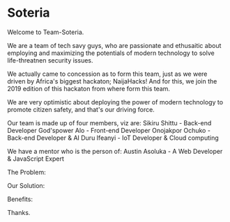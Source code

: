 # Soteria

Welcome to Team-Soteria. 

We are a team of tech savy guys, who are passionate and ethusaitic about employing and maximizing the potentials of modern technology to solve life-threatnen security issues.

We actually came to concession as to form this team, just as we were driven by Africa's biggest hackaton; NaijaHacks! And for this, we join the 2019 edition of this hackaton from where form this team.

We are very optimistic about deploying the power of modern technology to promote citizen safety, and that's our driving force.

Our team is made up of four members, viz are:
Sikiru Shittu - Back-end Developer
God'spower Alo - Front-end Developer
Onojakpor Ochuko - Back-end Developer & AI
Duru Ifeanyi - IoT Developer & Cloud computing 

We have a mentor who is the person of:
Austin Asoluka - A Web Developer & JavaScript Expert


The Problem:


Our Solution:


Benefits:


Thanks.
